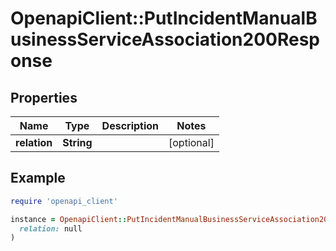# OpenapiClient::PutIncidentManualBusinessServiceAssociation200Response

## Properties

| Name | Type | Description | Notes |
| ---- | ---- | ----------- | ----- |
| **relation** | **String** |  | [optional] |

## Example

```ruby
require 'openapi_client'

instance = OpenapiClient::PutIncidentManualBusinessServiceAssociation200Response.new(
  relation: null
)
```

